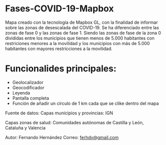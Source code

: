# Fases-COVID-19-Mapbox
Mapa creado con la tecnología de Mapbox GL, con la finalidad de informar sobre las zonas de desescalada del COVID-19.
Se ha diferenciado entre las zonas de fase 0 y las zonas de fase 1. Siendo las zonas de fase de la zona 0 divididas entre los municipios que tienen menos de 5.000 habitantes con restriciones menores a la movilidad y los municipios con más de 5.000 habitantes con mayores restricciones a la movilidad.  
# Funcionalides principales: 
- Geolocalizador 
- Geocodificador
- Leyenda
- Pantalla completa 
- Función de añadir un círculo de 1 km cada que se clike dentro del mapa 

Fuente de datos:
Capas municipios y provincias: IGN 

Capas zonas de salud: Comunidades autónomas de Castilla y León, Cataluña y Valencia 

Autor: Fernando Hernández
Correo: ferhdv@gmail.com
